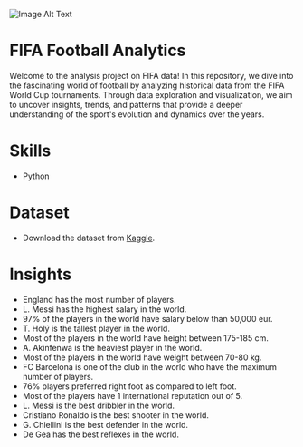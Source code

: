 ![Image Alt Text](https://wallpapercave.com/uwp/uwp2338645.jpeg)

# FIFA Football Analytics
Welcome to the analysis project on FIFA data! In this repository, we dive into the fascinating world of football by analyzing historical data from the FIFA World Cup tournaments. Through data exploration and visualization, we aim to uncover insights, trends, and patterns that provide a deeper understanding of the sport's evolution and dynamics over the years.

# Skills
* Python
  
# Dataset  
* Download the dataset from [Kaggle](https://www.kaggle.com/datasets/stefanoleone992/fifa-20-complete-player-dataset?select=players_20.csv).
  
# Insights
* England has the most number of players.
* L. Messi has the highest salary in the world.
* 97% of the players in the world have salary below than 50,000 eur.
* T. Holý is the tallest player in the world.
* Most of the players in the world have height between 175-185 cm.
* A. Akinfenwa is the heaviest player in the world.
* Most of the players in the world have weight between 70-80 kg.
* FC Barcelona is one of the club in the world who have the maximum number of players.
* 76% players preferred right foot as compared to left foot.
* Most of the players have 1 international reputation out of 5.
* L. Messi is the best dribbler in the world.
* Cristiano Ronaldo is the best shooter in the world.
* G. Chiellini is the best defender in the world.
* De Gea has the best reflexes in the world. 







